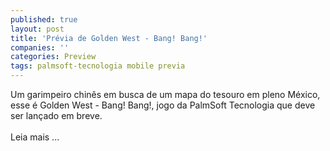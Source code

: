 ```yaml
---
published: true
layout: post
title: 'Prévia de Golden West - Bang! Bang!'
companies: ''
categories: Preview
tags: palmsoft-tecnologia mobile previa
---
```

Um garimpeiro chinês em busca de um mapa do tesouro em pleno México, esse é Golden West - Bang! Bang!, jogo da PalmSoft Tecnologia
 que deve ser lançado em breve.<br /><br />Leia mais ...


